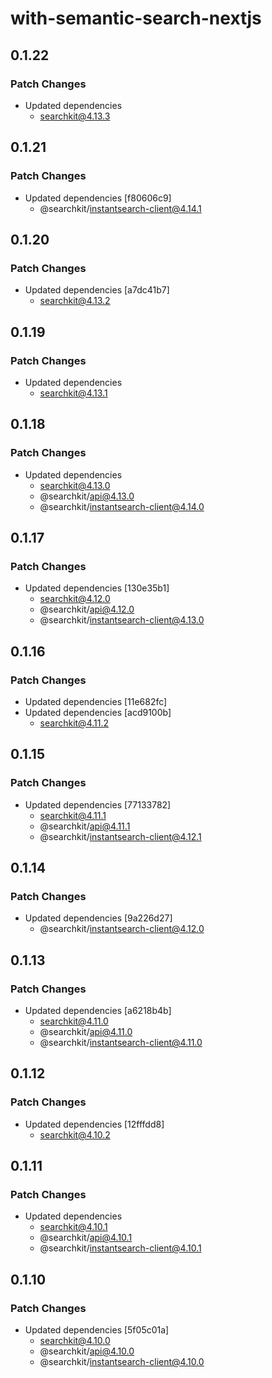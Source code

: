 # with-semantic-search-nextjs

## 0.1.22

### Patch Changes

- Updated dependencies
  - searchkit@4.13.3

## 0.1.21

### Patch Changes

- Updated dependencies [f80606c9]
  - @searchkit/instantsearch-client@4.14.1

## 0.1.20

### Patch Changes

- Updated dependencies [a7dc41b7]
  - searchkit@4.13.2

## 0.1.19

### Patch Changes

- Updated dependencies
  - searchkit@4.13.1

## 0.1.18

### Patch Changes

- Updated dependencies
  - searchkit@4.13.0
  - @searchkit/api@4.13.0
  - @searchkit/instantsearch-client@4.14.0

## 0.1.17

### Patch Changes

- Updated dependencies [130e35b1]
  - searchkit@4.12.0
  - @searchkit/api@4.12.0
  - @searchkit/instantsearch-client@4.13.0

## 0.1.16

### Patch Changes

- Updated dependencies [11e682fc]
- Updated dependencies [acd9100b]
  - searchkit@4.11.2

## 0.1.15

### Patch Changes

- Updated dependencies [77133782]
  - searchkit@4.11.1
  - @searchkit/api@4.11.1
  - @searchkit/instantsearch-client@4.12.1

## 0.1.14

### Patch Changes

- Updated dependencies [9a226d27]
  - @searchkit/instantsearch-client@4.12.0

## 0.1.13

### Patch Changes

- Updated dependencies [a6218b4b]
  - searchkit@4.11.0
  - @searchkit/api@4.11.0
  - @searchkit/instantsearch-client@4.11.0

## 0.1.12

### Patch Changes

- Updated dependencies [12fffdd8]
  - searchkit@4.10.2

## 0.1.11

### Patch Changes

- Updated dependencies
  - searchkit@4.10.1
  - @searchkit/api@4.10.1
  - @searchkit/instantsearch-client@4.10.1

## 0.1.10

### Patch Changes

- Updated dependencies [5f05c01a]
  - searchkit@4.10.0
  - @searchkit/api@4.10.0
  - @searchkit/instantsearch-client@4.10.0
